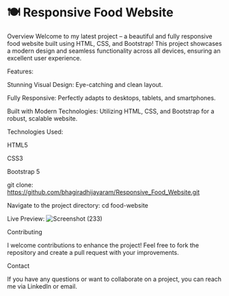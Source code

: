 # 🍽️ Responsive Food Website
Overview
Welcome to my latest project – a beautiful and fully responsive food website built using HTML, CSS, and Bootstrap! This project showcases a modern design and seamless functionality across all devices, ensuring an excellent user experience.

Features:

Stunning Visual Design: Eye-catching and clean layout.

Fully Responsive: Perfectly adapts to desktops, tablets, and smartphones.

Built with Modern Technologies: Utilizing HTML, CSS, and Bootstrap for a robust, scalable website.

Technologies Used:

HTML5

CSS3

Bootstrap 5

git clone: https://github.com/bhagiradhijayaram/Responsive_Food_Website.git

Navigate to the project directory: cd food-website

Live Preview: 
![Screenshot (233)](https://github.com/bhagiradhijayaram/Responsive_Food_Website/assets/116064700/94f96d76-eeae-4b95-a36d-1807618e4ed1)



Contributing

I welcome contributions to enhance the project! Feel free to fork the repository and create a pull request with your improvements.

Contact

If you have any questions or want to collaborate on a project, you can reach me via LinkedIn or email.

